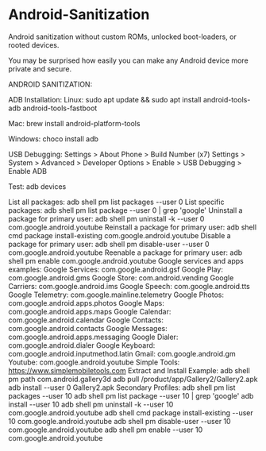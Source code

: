 # Android-Sanitization
Android sanitization without custom ROMs, unlocked boot-loaders, or rooted devices.

You may be surprised how easily you can make any Android device more private and secure. 

ANDROID SANITIZATION: 

ADB Installation: Linux: sudo apt update && sudo apt install android-tools-adb android-tools-fastboot 

Mac: brew install android-platform-tools 

Windows: choco install adb 

USB Debugging: Settings > About Phone > Build Number (x7) Settings > System > Advanced > Developer Options > Enable > USB Debugging > Enable ADB 

Test: adb devices 

List all packages: adb shell pm list packages --user 0 
List specific packages: adb shell pm list package --user 0 | grep 'google' 
Uninstall a package for primary user: adb shell pm uninstall -k --user 0 com.google.android.youtube 
Reinstall a package for primary user: adb shell cmd package install-existing com.google.android.youtube 
Disable a package for primary user: adb shell pm disable-user --user 0 com.google.android.youtube 
Reenable a package for primary user: adb shell pm enable com.google.android.youtube 
Google services and apps examples: 
Google Services: com.google.android.gsf 
Google Play: com.google.android.gms 
Google Store: com.android.vending 
Google Carriers: com.google.android.ims 
Google Speech: com.google.android.tts 
Google Telemetry: com.google.mainline.telemetry 
Google Photos: com.google.android.apps.photos 
Google Maps: com.google.android.apps.maps 
Google Calendar: com.google.android.calendar 
Google Contacts: com.google.android.contacts 
Google Messages: com.google.android.apps.messaging 
Google Dialer: com.google.android.dialer 
Google Keyboard: com.google.android.inputmethod.latin 
Gmail: com.google.android.gm 
Youtube: com.google.android.youtube 
Simple Tools: https://www.simplemobiletools.com 
Extract and Install Example: adb shell pm path com.android.gallery3d adb pull /product/app/Gallery2/Gallery2.apk adb install --user 0 Gallery2.apk 
Secondary Profiles: adb shell pm list packages --user 10 adb shell pm list package --user 10 | grep 'google' 
adb install --user 10 adb shell pm uninstall -k --user 10 com.google.android.youtube 
adb shell cmd package install-existing --user 10 com.google.android.youtube 
adb shell pm disable-user --user 10 com.google.android.youtube 
adb shell pm enable --user 10 com.google.android.youtube 

